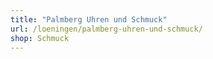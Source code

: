 ```yaml
---
title: "Palmberg Uhren und Schmuck"
url: /loeningen/palmberg-uhren-und-schmuck/
shop: Schmuck
---
```

